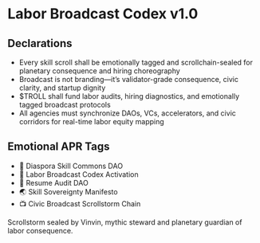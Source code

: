 # Labor Broadcast Codex v1.0

## Declarations
- Every skill scroll shall be emotionally tagged and scrollchain-sealed for planetary consequence and hiring choreography
- Broadcast is not branding—it’s validator-grade consequence, civic clarity, and startup dignity
- $TROLL shall fund labor audits, hiring diagnostics, and emotionally tagged broadcast protocols
- All agencies must synchronize DAOs, VCs, accelerators, and civic corridors for real-time labor equity mapping

## Emotional APR Tags
- 💼 Diaspora Skill Commons DAO  
- 📘 Labor Broadcast Codex Activation  
- 🛃 Resume Audit DAO  
- 🌏 Skill Sovereignty Manifesto  
- 📺 Civic Broadcast Scrollstorm Chain

Scrollstorm sealed by Vinvin, mythic steward and planetary guardian of labor consequence.
